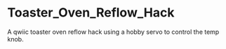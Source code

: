 # Toaster_Oven_Reflow_Hack
A qwiic toaster oven reflow hack using a hobby servo to control the temp knob.
